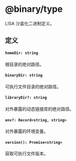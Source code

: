 @binary/type
==========

LISA 沙盒化二进制定义。

## 定义

#### `homeDir: string`

根目录的绝对路径。

#### `binaryDir: string`

可执行文件目录的绝对路径。

#### `libraryDir?: string`

对外暴露的动态链接库的绝对路径。

#### `env?: Record<string, string>`

对外暴露的环境变量。

#### `version(): Promise<string>`

获取可执行文件版本。
